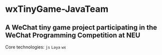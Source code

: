 # wxTinyGame-JavaTeam
A WeChat tiny game project participating in the WeChat Programming Competition at NEU
----
Core technologies: `js` `Laya` `wx`